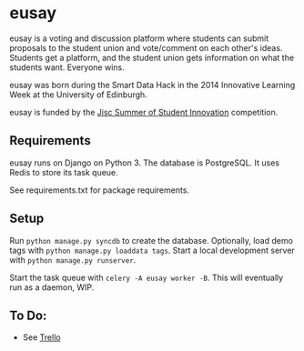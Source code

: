 eusay
=====
eusay is a voting and discussion platform where students can submit proposals to the student union and vote/comment on each other's ideas. Students get a platform, and the student union gets information on what the students want. Everyone wins.

eusay was born during the Smart Data Hack in the 2014 Innovative Learning Week at the University of Edinburgh.

eusay is funded by the [Jisc Summer of Student Innovation](http://elevator.jisc.ac.uk/sosi14/) competition.

Requirements
------------
eusay runs on Django on Python 3. The database is PostgreSQL. It uses Redis to store its task queue.

See requirements.txt for package requirements.

Setup
-----
Run `python manage.py syncdb` to create the database. Optionally, load demo tags with `python manage.py loaddata tags`. Start a local development server with `python manage.py runserver`.

Start the task queue with `celery -A eusay worker -B`. This will eventually run as a daemon, WIP.


To Do:
------
* See [Trello](https://trello.com/b/yVdFBRrd/eusay)